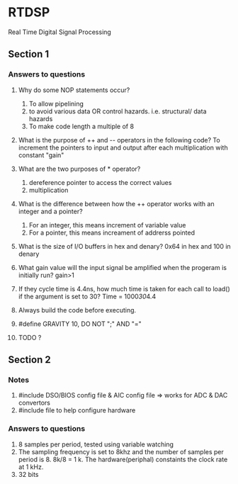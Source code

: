 # RTDSP
Real Time Digital Signal Processing

## Section 1
### Answers to questions
1.  Why do some NOP statements occur?
    1. To allow pipelining
    2. to avoid various data OR control hazards. i.e. structural/ data hazards
    3. To make code length a multiple of 8

2.  What is the purpose of ++ and -- operators in the following code?
    To increment the pointers to input and output after each multiplication with constant "gain"

3. What are the two purposes of * operator?
    1. dereference pointer to access the correct values
    2. multiplication

4. What is the difference between how the ++ operator works with an integer and a pointer?
    1. For an integer, this means increment of variable value
    2. For a pointer, this means increament of addrerss pointed

5. What is the size of I/O buffers in hex and denary?
    0x64 in hex and 100 in denary

6. What gain value will the input signal be amplified when the progeram is initially run?
    gain>1

7. If they cycle time is 4.4ns, how much time is taken for each call to load() if the argument is set to 30?
    Time = 1000*30*4.4
8. Always build the code before executing.
9. #define GRAVITY 10, DO NOT ";" AND "="
10. TODO ?

## Section 2 
### Notes
1.  #include DSO/BIOS config file & AIC config file => works for ADC & DAC convertors
2.  #include file to help configure hardware

### Answers to questions
1. 8 samples per period, tested using variable watching
2. The sampling frequency is set to 8khz and the number of samples per period is 8. 8k/8 = 1 k. The hardware(periphal) constaints the clock rate at 1 kHz.
3. 32 bits
